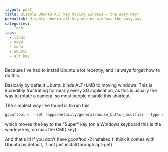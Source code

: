 ```yaml
---
layout: post
title: Disable Ubuntu ALT key moving windows - the easy way!
permalink: disable-ubuntu-alt-key-moving-windows-the-easy-way
categories:
  - Tech
tags:
  - linux
  - maya
  - modo
  - ubuntu
  - alt key
---
```


Because I've had to install Ubuntu a lot recently, and I always forget how to do
this.

Basically by default Ubuntu binds ALT+LMB to moving windows. This is incredibly
frustrating for nearly every 3D application, as this is usually the way to
rotate a camera, so most people disable this shortcut.

The simplest way I've found is to run this:

```cpp
gconftool-2 --set /apps/metacity/general/mouse_button_modifier --type string '<super>'
```

which moves the key to the "Super" key (on a Windows keyboard this is the window
key, on mac the CMD key).

And that's it! if you don't have gconftool-2 installed (I think it comes with
Ubuntu by default, if not just install through apt-get)
